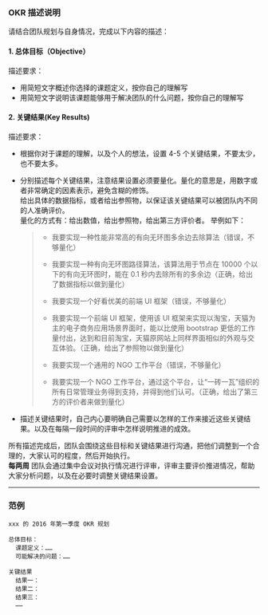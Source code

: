 ### OKR 描述说明

请结合团队规划与自身情况，完成以下内容的描述：

#### 1. 总体目标（Objective）  
描述要求：  
- 用简短文字概述你选择的课题定义，按你自己的理解写
- 用简短文字说明该课题能够用于解决团队的什么问题，按你自己的理解写

#### 2. 关键结果(Key Results)
描述要求：
- 根据你对于课题的理解，以及个人的想法，设置 4-5 个关键结果，不要太少，也不要太多。  
- 分别描述每个关键结果，注意结果设置必须要量化。量化的意思是，用数字或者非常确定的因素表示，避免含糊的修饰。  
  给出具体的数据指标，或者给出参照物，以保证该关键结果可以被团队内不同的人准确评价。  
  量化的方式有：给出数值，给出参照物，给出第三方评价者。
  举例如下：
     
  > - 我要实现一种性能非常高的有向无环图多余边去除算法（错误，不够量化）  
  > - 我要实现一种有向无环图路径算法，该算法用于节点在 10000 个以下的有向无环图时，能在 0.1 秒内去除所有的多余边（正确，给出了数据指标以做到量化）
  >  
  > - 我要实现一个好看优美的前端 UI 框架（错误，不够量化）  
  > - 我要实现一个前端 UI 框架，使用该 UI 框架来实现以淘宝，天猫为主的电子商务应用场景界面时，能以比使用 bootstrap 更低的工作量付出，达到和目前淘宝，天猫原网站上同样界面相似的外观与交互体验。（正确，给出了参照物以做到量化）
  >  
  > - 我要实现一个通用的 NGO 工作平台（错误，不够量化）  
  > - 我要实现一个 NGO 工作平台，通过这个平台，让“一砖一瓦”组织的所有日常管理业务得到支持，并得到他们认可。（正确，给出了第三方的评价者来做到量化）
     
- 描述关键结果时，自己内心要明确自己需要以怎样的工作来接近这些关键结果。以及在每隔一段时间的评审中怎样说明推进的成效。

所有描述完成后，团队会围绕这些目标和关键结果进行沟通，把他们调整到一个合理的，大家认可的程度，然后开始执行。  
**每两周** 团队会通过集中会议对执行情况进行评审，评审主要评价推进情况，帮助大家分析问题，以及在必要时调整关键结果设置。 

---------------------

### 范例  

```
xxx 的 2016 年第一季度 OKR 规划

总体目标：
  课题定义：……
  可能解决的问题：……

关键结果
  结果一：
  结果二：
  结果三：
  ……
```
